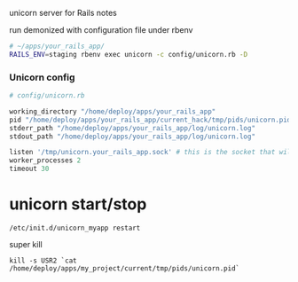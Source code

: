  unicorn server for Rails notes
 
 
run demonized with configuration file under rbenv 

```bash
# ~/apps/your_rails_app/
RAILS_ENV=staging rbenv exec unicorn -c config/unicorn.rb -D
```


### Unicorn config

```ruby
# config/unicorn.rb

working_directory "/home/deploy/apps/your_rails_app"
pid "/home/deploy/apps/your_rails_app/current_hack/tmp/pids/unicorn.pid"
stderr_path "/home/deploy/apps/your_rails_app/log/unicorn.log"
stdout_path "/home/deploy/apps/your_rails_app/log/unicorn.log"

listen '/tmp/unicorn.your_rails_app.sock' # this is the socket that will be picked up by NgineX
worker_processes 2
timeout 30
```

# unicorn start/stop

    /etc/init.d/unicorn_myapp restart 

super kill

    kill -s USR2 `cat /home/deploy/apps/my_project/current/tmp/pids/unicorn.pid`
